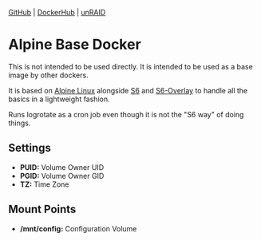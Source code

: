 [GitHub](https://github.com/nephatrine/docker-base-alpine) |
[DockerHub](https://hub.docker.com/r/nephatrine/base-alpine/) |
[unRAID](https://github.com/nephatrine/unraid-docker-templates)

# Alpine Base Docker

This is not intended to be used directly. It is intended to be used as a base image by other dockers.

It is based on [Alpine Linux](https://alpinelinux.org/) alongside [S6](https://skarnet.org/software/) and [S6-Overlay](https://github.com/just-containers/s6-overlay) to handle all the basics in a lightweight fashion.

Runs logrotate as a cron job even though it is not the "S6 way" of doing things.

## Settings

- **PUID:** Volume Owner UID
- **PGID:** Volume Owner GID
- **TZ:** Time Zone

## Mount Points

- **/mnt/config:** Configuration Volume